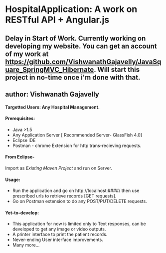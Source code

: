 # HospitalApplication: A work on RESTful API + Angular.js

## Delay in Start of Work. Currently working on developing my website. You can get an account of my work at https://github.com/VishwanathGajavelly/JavaSquare_SpringMVC_Hibernate. Will start this project in no-time once i'm done with that.

## author: Vishwanath Gajavelly

#### Targetted Users: Any Hospital Management.

#### Prerequisites:

- Java >1.5
- Any Application Server [ Recommended Server- GlassFish 4.0]
- Eclipse IDE
- Postman - chrome Extension for http trans-recieving requests. 

#### From Eclipse-

Import as *Existing Maven Project* and run on Server.

#### Usage:

- Run the application and go on http://localhost:####/ then use prescribed urls to retrieve records [GET requests].
- Go on Postman extension to do any POST/PUT/DELETE requests.

#### Yet-to-develop:

- This application for now is limited only to Text responses, can be developed to get any image or video outputs.
- A printer interface to print the patient records.
- Never-ending User interface improvements.
- Many more...
